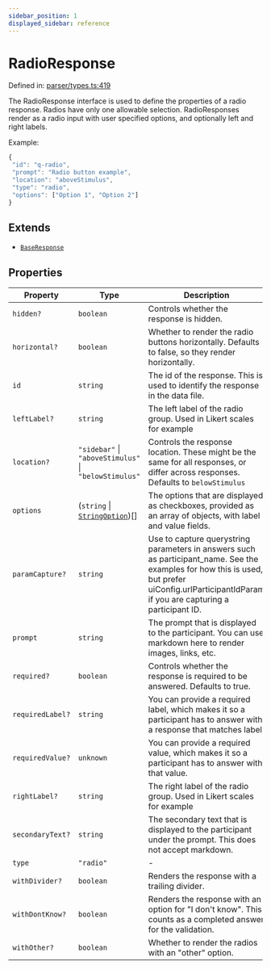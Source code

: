 ```yaml
---
sidebar_position: 1
displayed_sidebar: reference
---
```


# RadioResponse

Defined in: [parser/types.ts:419](https://github.com/revisit-studies/study/blob/0a2c8883e69934da9156b86a1efccb1ecaffd2fc/src/parser/types.ts#L419)

The RadioResponse interface is used to define the properties of a radio response. Radios have only one allowable selection.
RadioResponses render as a radio input with user specified options, and optionally left and right labels.

Example:
```js
{
 "id": "q-radio",
 "prompt": "Radio button example",
 "location": "aboveStimulus",
 "type": "radio",
 "options": ["Option 1", "Option 2"]
}
```

## Extends

- [`BaseResponse`](BaseResponse.md)

## Properties

| Property | Type | Description | Inherited from | Defined in |
| ------ | ------ | ------ | ------ | ------ |
| <a id="hidden"></a> `hidden?` | `boolean` | Controls whether the response is hidden. | [`BaseResponse`](BaseResponse.md).[`hidden`](BaseResponse.md#hidden) | [parser/types.ts:183](https://github.com/revisit-studies/study/blob/0a2c8883e69934da9156b86a1efccb1ecaffd2fc/src/parser/types.ts#L183) |
| <a id="horizontal"></a> `horizontal?` | `boolean` | Whether to render the radio buttons horizontally. Defaults to false, so they render horizontally. | - | [parser/types.ts:428](https://github.com/revisit-studies/study/blob/0a2c8883e69934da9156b86a1efccb1ecaffd2fc/src/parser/types.ts#L428) |
| <a id="id"></a> `id` | `string` | The id of the response. This is used to identify the response in the data file. | [`BaseResponse`](BaseResponse.md).[`id`](BaseResponse.md#id) | [parser/types.ts:167](https://github.com/revisit-studies/study/blob/0a2c8883e69934da9156b86a1efccb1ecaffd2fc/src/parser/types.ts#L167) |
| <a id="leftlabel"></a> `leftLabel?` | `string` | The left label of the radio group. Used in Likert scales for example | - | [parser/types.ts:424](https://github.com/revisit-studies/study/blob/0a2c8883e69934da9156b86a1efccb1ecaffd2fc/src/parser/types.ts#L424) |
| <a id="location"></a> `location?` | `"sidebar"` \| `"aboveStimulus"` \| `"belowStimulus"` | Controls the response location. These might be the same for all responses, or differ across responses. Defaults to `belowStimulus` | [`BaseResponse`](BaseResponse.md).[`location`](BaseResponse.md#location) | [parser/types.ts:175](https://github.com/revisit-studies/study/blob/0a2c8883e69934da9156b86a1efccb1ecaffd2fc/src/parser/types.ts#L175) |
| <a id="options"></a> `options` | (`string` \| [`StringOption`](StringOption.md))[] | The options that are displayed as checkboxes, provided as an array of objects, with label and value fields. | - | [parser/types.ts:422](https://github.com/revisit-studies/study/blob/0a2c8883e69934da9156b86a1efccb1ecaffd2fc/src/parser/types.ts#L422) |
| <a id="paramcapture"></a> `paramCapture?` | `string` | Use to capture querystring parameters in answers such as participant_name. See the examples for how this is used, but prefer uiConfig.urlParticipantIdParam if you are capturing a participant ID. | [`BaseResponse`](BaseResponse.md).[`paramCapture`](BaseResponse.md#paramcapture) | [parser/types.ts:181](https://github.com/revisit-studies/study/blob/0a2c8883e69934da9156b86a1efccb1ecaffd2fc/src/parser/types.ts#L181) |
| <a id="prompt"></a> `prompt` | `string` | The prompt that is displayed to the participant. You can use markdown here to render images, links, etc. | [`BaseResponse`](BaseResponse.md).[`prompt`](BaseResponse.md#prompt) | [parser/types.ts:169](https://github.com/revisit-studies/study/blob/0a2c8883e69934da9156b86a1efccb1ecaffd2fc/src/parser/types.ts#L169) |
| <a id="required"></a> `required?` | `boolean` | Controls whether the response is required to be answered. Defaults to true. | [`BaseResponse`](BaseResponse.md).[`required`](BaseResponse.md#required) | [parser/types.ts:173](https://github.com/revisit-studies/study/blob/0a2c8883e69934da9156b86a1efccb1ecaffd2fc/src/parser/types.ts#L173) |
| <a id="requiredlabel"></a> `requiredLabel?` | `string` | You can provide a required label, which makes it so a participant has to answer with a response that matches label. | [`BaseResponse`](BaseResponse.md).[`requiredLabel`](BaseResponse.md#requiredlabel) | [parser/types.ts:179](https://github.com/revisit-studies/study/blob/0a2c8883e69934da9156b86a1efccb1ecaffd2fc/src/parser/types.ts#L179) |
| <a id="requiredvalue"></a> `requiredValue?` | `unknown` | You can provide a required value, which makes it so a participant has to answer with that value. | [`BaseResponse`](BaseResponse.md).[`requiredValue`](BaseResponse.md#requiredvalue) | [parser/types.ts:177](https://github.com/revisit-studies/study/blob/0a2c8883e69934da9156b86a1efccb1ecaffd2fc/src/parser/types.ts#L177) |
| <a id="rightlabel"></a> `rightLabel?` | `string` | The right label of the radio group. Used in Likert scales for example | - | [parser/types.ts:426](https://github.com/revisit-studies/study/blob/0a2c8883e69934da9156b86a1efccb1ecaffd2fc/src/parser/types.ts#L426) |
| <a id="secondarytext"></a> `secondaryText?` | `string` | The secondary text that is displayed to the participant under the prompt. This does not accept markdown. | [`BaseResponse`](BaseResponse.md).[`secondaryText`](BaseResponse.md#secondarytext) | [parser/types.ts:171](https://github.com/revisit-studies/study/blob/0a2c8883e69934da9156b86a1efccb1ecaffd2fc/src/parser/types.ts#L171) |
| <a id="type"></a> `type` | `"radio"` | - | - | [parser/types.ts:420](https://github.com/revisit-studies/study/blob/0a2c8883e69934da9156b86a1efccb1ecaffd2fc/src/parser/types.ts#L420) |
| <a id="withdivider"></a> `withDivider?` | `boolean` | Renders the response with a trailing divider. | [`BaseResponse`](BaseResponse.md).[`withDivider`](BaseResponse.md#withdivider) | [parser/types.ts:185](https://github.com/revisit-studies/study/blob/0a2c8883e69934da9156b86a1efccb1ecaffd2fc/src/parser/types.ts#L185) |
| <a id="withdontknow"></a> `withDontKnow?` | `boolean` | Renders the response with an option for "I don't know". This counts as a completed answer for the validation. | [`BaseResponse`](BaseResponse.md).[`withDontKnow`](BaseResponse.md#withdontknow) | [parser/types.ts:187](https://github.com/revisit-studies/study/blob/0a2c8883e69934da9156b86a1efccb1ecaffd2fc/src/parser/types.ts#L187) |
| <a id="withother"></a> `withOther?` | `boolean` | Whether to render the radios with an "other" option. | - | [parser/types.ts:430](https://github.com/revisit-studies/study/blob/0a2c8883e69934da9156b86a1efccb1ecaffd2fc/src/parser/types.ts#L430) |
